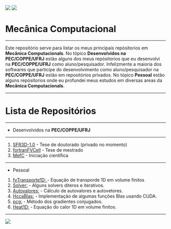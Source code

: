![](https://img.shields.io/github/last-commit/HenriqueCCdA/bootCampAluraDataScience?style=plasti&ccolor=blue)
![](https://img.shields.io/badge/Autor-Henrique%20C%20C%20de%20Andrade-blue)


# Mecânica Computacional 
---

Este repositório serve para listar os meus principais repósitorios em **Mecânica Computacionals**. No tópico **Desenvolvidos na PEC/COPPE/UFRJ** estão alguns dos meus repósitorios que eu desenvolvi na **PEC/COPPE/UFRJ** como aluno/pesquisador. Infelizmente a maioria dos softwares que participe do desenvolvimento como aluno/pesquisador na **PEC/COPPE/UFRJ** estão em repositórios privados. No tópico **Pessoal** estão alguns repósitorios onde eu profundei meus estudos em diversas areas da **Mecânica Computacionals**.

---
# Lista de Repositórios
---

* Desenvolvidos na **PEC/COPPE/UFRJ**
---
1. [SFR3D-1.0](https://github.com/HenriqueCCdA/SFR3D-1.0) - Tese de doutorado (privado no momento)
2. [fortranFVCell](https://github.com/HenriqueCCdA/fortranFVCell) - Tese de mestrado
3. [MefC](https://github.com/HenriqueCCdA/MefC) - Iniciação científica

---
* Pessoal

1.  [fvTransporte1D: ](https://github.com/HenriqueCCdA/fvTransporte1D) - Equação de transporde 1D em volume finitos 
2.  [Solver:](https://github.com/HenriqueCCdA/Solvers) - Alguns solvers diteros e iterativos. 
3.  [Autovalores:](https://github.com/HenriqueCCdA/Autovalores) - Cálculo de autovalores e autovetores. 
4.  [HccaBlas:](https://github.com/HenriqueCCdA/HccaBlas) - Implementação de algumas funções Blas usando CUDA.
5.  [pcg:](https://github.com/HenriqueCCdA/pcg) - Método dos gradientes conjugados. 
6.  [Heat1D:](https://github.com/HenriqueCCdA/Heat1D) - Equação do calor 1D em volume finitos. 

---

[<img src="https://img.shields.io/badge/mail-EA4335?style=flat-square&logo=Gmail&logoColor=white" />](henrique.ccda@gmail.com)
